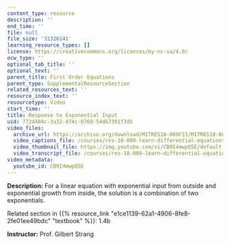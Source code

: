 ```yaml
---
content_type: resource
description: ''
end_time: ''
file: null
file_size: '31326141'
learning_resource_types: []
license: https://creativecommons.org/licenses/by-nc-sa/4.0/
ocw_type: ''
optional_tab_title: ''
optional_text: ''
parent_title: First Order Equations
parent_type: SupplementalResourceSection
related_resources_text: ''
resource_index_text: ''
resourcetype: Video
start_time: ''
title: Response to Exponential Input
uid: 772d404c-3a32-d74c-8760-54d67391f3d5
video_files:
  archive_url: https://archive.org/download/MITRES18-009F15/MITRES18-009F15_1_4b_Response_to_Exponential_Input_300k.mp4
  video_captions_file: /courses/res-18-009-learn-differential-equations-up-close-with-gilbert-strang-and-cleve-moler-fall-2015/a4bc4997d4d2581ba9072c7587c15d16_CB9I4mwpQ5E.vtt
  video_thumbnail_file: https://img.youtube.com/vi/CB9I4mwpQ5E/default.jpg
  video_transcript_file: /courses/res-18-009-learn-differential-equations-up-close-with-gilbert-strang-and-cleve-moler-fall-2015/e08cd1ebc1ddc4ead314e8014237b34b_CB9I4mwpQ5E.pdf
video_metadata:
  youtube_id: CB9I4mwpQ5E
---
```


**Description:** For a linear equation with exponential input from outside and exponential growth from inside, the solution is a combination of two exponentials.

Related section in {{% resource_link "e1ce1139-62a1-4906-8fe8-2fe01ee49bdc" "textbook" %}}: 1.4b

**Instructor:** Prof. Gilbert Strang

